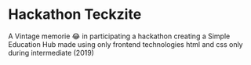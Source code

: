 # Hackathon Teckzite
A Vintage memorie  😂 in participating a hackathon creating a Simple Education Hub made using only frontend technologies html and css only during intermediate (2019)
